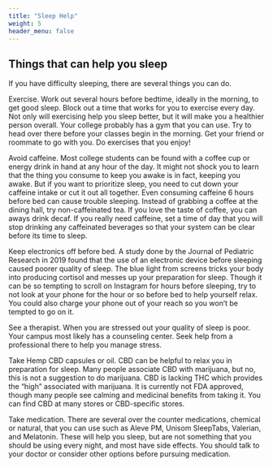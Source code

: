 ```yaml
---
title: "Sleep Help"
weight: 5
header_menu: false
---
```


## Things that can help you sleep

If you have difficulty sleeping, there are several things you can do. 

Exercise. Work out several hours before bedtime, ideally in the morning, to get good sleep. Block out a time that works for you to exercise every day. Not only will exercising help you sleep better, but it will make you a healthier person overall. Your college probably has a gym that you can use. Try to head over there before your classes begin in the morning. Get your friend or roommate to go with you. Do exercises that you enjoy! 

Avoid caffeine. Most college students can be found with a coffee cup or energy drink in hand at any hour of the day. It might not shock you to learn that the thing you consume to keep you awake is in fact, keeping you awake. But if you want to prioritize sleep, you need to cut down your caffeine intake or cut it out all together. Even consuming caffeine 6 hours before bed can cause trouble sleeping. Instead of grabbing a coffee at the dining hall, try non-caffeinated tea. If you love the taste of coffee, you can aways drink decaf. If you really need caffeine, set a time of day that you will stop drinking any caffeinated beverages so that your system can be clear before its time to sleep.

Keep electronics off before bed. A study done by the Journal of Pediatric Research in 2019 found that the use of an electronic device before sleeping caused poorer quality of sleep. The blue light from screens tricks your body into producing cortisol and messes up your preparation for sleep. Though it can be so tempting to scroll on Instagram for hours before sleeping, try to not look at your phone for the hour or so before bed to help yourself relax. You could also charge your phone out of your reach so you won’t be tempted to go on it. 

See a therapist. When you are stressed out your quality of sleep is poor. Your campus most likely has a counseling center. Seek help from a professional there to help you manage stress. 

Take Hemp CBD capsules or oil. CBD can be helpful to relax you in preparation for sleep. Many people associate CBD with marijuana, but no, this is not a suggestion to do marijuana. CBD is lacking THC which provides the “high” associated with marijuana. It is currently not FDA approved, though many people see calming and medicinal benefits from taking it. You can find CBD at many stores or CBD-specific stores. 

Take medication. There are several over the counter medications, chemical or natural, that you can use such as Aleve PM, Unisom SleepTabs, Valerian, and Melatonin. These will help you sleep, but are not something that you should be using every night, and most have side effects. You should talk to your doctor or consider other options before pursuing medication.
